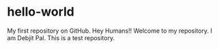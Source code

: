 # hello-world
My first repository on GitHub.
Hey Humans!! Welcome to my repository. I am Debjit Pal.
This is a test repository.